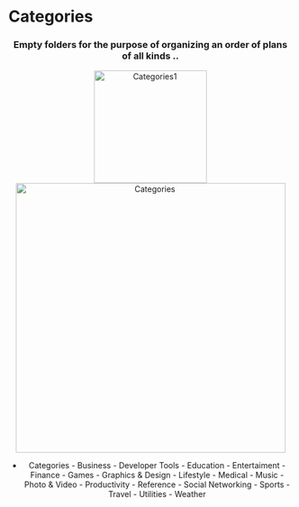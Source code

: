 # Categories



<div align="center">
  
### Empty folders for the purpose of organizing an order of plans of all kinds ..

<img align="center" width="200" alt="Categories1" src="https://user-images.githubusercontent.com/51442719/161378949-369bd9bd-cd6f-455a-b1fb-698545e41d94.png">
<img align="center" width="479" alt="Categories" src="https://user-images.githubusercontent.com/51442719/161378910-17fbcf1b-c41d-4538-be96-97057679e982.png">
</div>

<div align="center">
  
- Categories   - Business  - Developer Tools  - Education  - Entertaiment  - Finance  - Games  - Graphics &amp; Design  - Lifestyle  - Medical  - Music  - Photo &amp; Video  - Productivity  - Reference  - Social Networking  - Sports  - Travel  - Utilities  - Weather
  </div>
